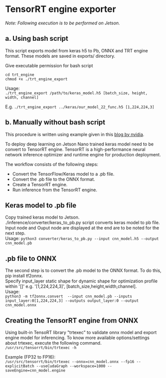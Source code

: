 # TensorRT engine exporter  
*Note: Following execution is to be performed on Jetson.*   

## a. Using bash script  
This script exports model from keras h5 to Pb, ONNX and TRT engine format. These models are saved in exports/ directory.  

Give executable permission for bash script  
```
cd trt_engine
chmod +x ./trt_engine_export
```  
  
Usage:  
`./trt_engine_export /path/to/keras_model.h5 [batch_size, height, width, channel]`  

E.g. `./trt_engine_export ../keras/our_model_22_func.h5 [1,224,224,3]`  

## b. Manually without bash script
This procedure is written using example given in this [blog by nvidia](https://developer.nvidia.com/blog/speeding-up-deep-learning-inference-using-tensorflow-onnx-and-tensorrt/).  

To deploy deep learning on Jetson Nano trained keras model need to be convert to TensorRT engine. 
TensorRT is a high-performance neural network inference optimizer and runtime engine for production deployment. 

The workflow consists of the following steps:  
  
- Convert the TensorFlow/Keras model to a .pb file.  
- Convert the .pb file to the ONNX format.  
- Create a TensorRT engine. 
- Run inference from the TensorRT engine.  

## Keras model to .pb file  
Copy trained keras model to Jetson.   
./inference/converter/keras_to_pb.py script converts keras model to pb file.  
Input node and Ouput node are displayed at the end are to be noted for the next step.  
Usage: 
`
python3 converter/keras_to_pb.py --input cnn_model.h5 --output cnn_model.pb
`

## .pb file to ONNX
The second step is to convert the .pb model to the ONNX format. To do this, pip install tf2onnx.  
Specify input_layer static shape for dynamic shape for optimization profile within '[]' e.g. '[1,224,224,3]', [batch_size,height,width,channel].  
Usage:  
`
python3 -m tf2onnx.convert  --input cnn_model.pb --inputs input_layer:0[1,224,224,3] --outputs output_layer:0 --output cnn_model.onnx 
`
## Creating the TensorRT engine from ONNX  

Using built-in TensoRT library "trtexec" to validate onnx model and export engine model for inferencing. 
To know more available options/settings about trtexec, execute the following command.  
`/usr/src/tensorrt/bin/trtexec -h`

Example (FP32 to FP16):  
`/usr/src/tensorrt/bin/trtexec --onnx=cnn_model.onnx --fp16 --explicitBatch --useCudaGraph --workspace=1000 --saveEngine=cnn_model.engine`

